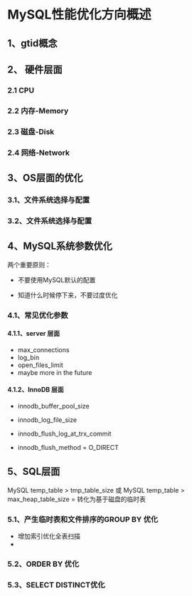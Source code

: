 # MySQL性能优化方向概述

## 1、gtid概念


## 2、 硬件层面
### 2.1 CPU

### 2.2 内存-Memory

### 2.3 磁盘-Disk

### 2.4 网络-Network


## 3、OS层面的优化

### 3.1、文件系统选择与配置


### 3.2、文件系统选择与配置

## 4、MySQL系统参数优化

两个重要原则：

- 不要使用MySQL默认的配置

- 知道什么时候停下来，不要过度优化
### 4.1、常见优化参数

#### 4.1.1、server 层面

- max_connections
- log_bin
- open_files_limit
- maybe more in the future


#### 4.1.2、InnoDB 层面

- innodb_buffer_pool_size

- innodb_log_file_size

- innodb_flush_log_at_trx_commit

- innodb_flush_method = O_DIRECT

## 5、SQL层面
MySQL temp_table > tmp_table_size 或 MySQL temp_table > max_heap_table_size = 转化为基于磁盘的临时表

### 5.1、产生临时表和文件排序的GROUP BY 优化

- 增加索引优化全表扫描
- 

### 5.2、ORDER BY 优化


### 5.3、SELECT DISTINCT优化





